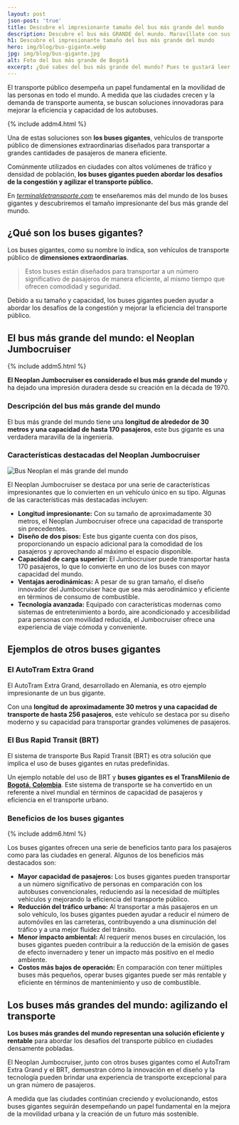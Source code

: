 ```yaml
---
layout: post
json-post: 'true'
title: Descubre el impresionante tamaño del bus más grande del mundo
description: Descubre el bus más GRANDE del mundo. Maravíllate con sus dimensiones y capacidades asombrosas. ¡No te lo pierdas! 🚌🌍
h1: Descubre el impresionante tamaño del bus más grande del mundo
hero: img/blog/bus-gigante.webp
jpg: img/blog/bus-gigante.jpg
alt: Foto del bus más grande de Bogotá
excerpt: ¿Qué sabes del bus más grande del mundo? Pues te gustará leer este artículo
---
```

El transporte público desempeña un papel fundamental en la movilidad de las personas en todo el mundo. A medida que las ciudades crecen y la demanda de transporte aumenta, se buscan soluciones innovadoras para mejorar la eficiencia y capacidad de los autobuses.

{% include addm4.html %}

Una de estas soluciones son **los buses gigantes**, vehículos de transporte público de dimensiones extraordinarias diseñados para transportar a grandes cantidades de pasajeros de manera eficiente.

Comúnmente utilizados en ciudades con altos volúmenes de tráfico y densidad de población, **los buses gigantes pueden abordar los desafíos de la congestión y agilizar el transporte público.**

En *[terminaldetransporte.com](/)* te enseñaremos más del mundo de los buses gigantes y descubriremos el tamaño impresionante del bus más grande del mundo.

## ¿Qué son los buses gigantes?

Los buses gigantes, como su nombre lo indica, son vehículos de transporte público de **dimensiones extraordinarias**.

>Estos buses están diseñados para transportar a un número significativo de pasajeros de manera eficiente, al mismo tiempo que ofrecen comodidad y seguridad.

Debido a su tamaño y capacidad, los buses gigantes pueden ayudar a abordar los desafíos de la congestión y mejorar la eficiencia del transporte público.

## El bus más grande del mundo: el Neoplan Jumbocruiser

{% include addm5.html %}

**El Neoplan Jumbocruiser es considerado el bus más grande del mundo** y ha dejado una impresión duradera desde su creación en la década de 1970.

### Descripción del bus más grande del mundo

El bus más grande del mundo tiene una **longitud de alrededor de 30 metros y una capacidad de hasta 170 pasajeros**, este bus gigante es una verdadera maravilla de la ingeniería.

### Características destacadas del Neoplan Jumbocruiser

![Bus Neoplan el más grande del mundo](/img/img/blog/bus-neoplan.webp "Bus Neoplan")

El Neoplan Jumbocruiser se destaca por una serie de características impresionantes que lo convierten en un vehículo único en su tipo. Algunas de las características más destacadas incluyen:

*   **Longitud impresionante:** Con su tamaño de aproximadamente 30 metros, el Neoplan Jumbocruiser ofrece una capacidad de transporte sin precedentes.
*   **Diseño de dos pisos:** Este bus gigante cuenta con dos pisos, proporcionando un espacio adicional para la comodidad de los pasajeros y aprovechando al máximo el espacio disponible.
*   **Capacidad de carga superior:** El Jumbocruiser puede transportar hasta 170 pasajeros, lo que lo convierte en uno de los buses con mayor capacidad del mundo.
*   **Ventajas aerodinámicas:** A pesar de su gran tamaño, el diseño innovador del Jumbocruiser hace que sea más aerodinámico y eficiente en términos de consumo de combustible.
*   **Tecnología avanzada:** Equipado con características modernas como sistemas de entretenimiento a bordo, aire acondicionado y accesibilidad para personas con movilidad reducida, el Jumbocruiser ofrece una experiencia de viaje cómoda y conveniente.

## Ejemplos de otros buses gigantes

### El AutoTram Extra Grand

El AutoTram Extra Grand, desarrollado en Alemania, es otro ejemplo impresionante de un bus gigante.

Con una **longitud de aproximadamente 30 metros y una capacidad de transporte de hasta 256 pasajeros**, este vehículo se destaca por su diseño moderno y su capacidad para transportar grandes volúmenes de pasajeros.

### El Bus Rapid Transit (BRT)

El sistema de transporte Bus Rapid Transit (BRT) es otra solución que implica el uso de buses gigantes en rutas predefinidas.

Un ejemplo notable del uso de BRT y **buses gigantes es el TransMilenio de [Bogotá, Colombia]({{'terminal-sur-bogota'|relative_url}})**. Este sistema de transporte se ha convertido en un referente a nivel mundial en términos de capacidad de pasajeros y eficiencia en el transporte urbano.

### Beneficios de los buses gigantes

{% include addm6.html %}

Los buses gigantes ofrecen una serie de beneficios tanto para los pasajeros como para las ciudades en general. Algunos de los beneficios más destacados son:

*   **Mayor capacidad de pasajeros:** Los buses gigantes pueden transportar a un número significativo de personas en comparación con los autobuses convencionales, reduciendo así la necesidad de múltiples vehículos y mejorando la eficiencia del transporte público.
*   **Reducción del tráfico urbano:** Al transportar a más pasajeros en un solo vehículo, los buses gigantes pueden ayudar a reducir el número de automóviles en las carreteras, contribuyendo a una disminución del tráfico y a una mejor fluidez del tránsito.
*   **Menor impacto ambiental:** Al requerir menos buses en circulación, los buses gigantes pueden contribuir a la reducción de la emisión de gases de efecto invernadero y tener un impacto más positivo en el medio ambiente.
*   **Costos más bajos de operación:** En comparación con tener múltiples buses más pequeños, operar buses gigantes puede ser más rentable y eficiente en términos de mantenimiento y uso de combustible.

## Los buses más grandes del mundo: agilizando el transporte

**Los buses más grandes del mundo representan una solución eficiente y rentable** para abordar los desafíos del transporte público en ciudades densamente pobladas.

El Neoplan Jumbocruiser, junto con otros buses gigantes como el AutoTram Extra Grand y el BRT, demuestran cómo la innovación en el diseño y la tecnología pueden brindar una experiencia de transporte excepcional para un gran número de pasajeros.

A medida que las ciudades continúan creciendo y evolucionando, estos buses gigantes seguirán desempeñando un papel fundamental en la mejora de la movilidad urbana y la creación de un futuro más sostenible.
